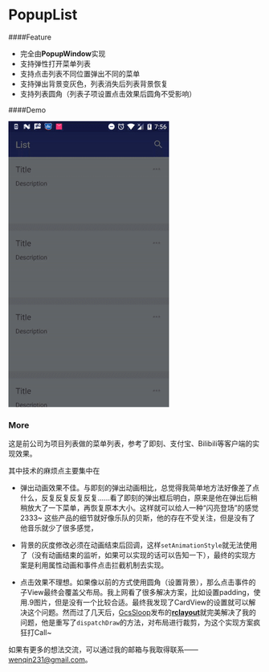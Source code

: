 # PopupList

####Feature

* 完全由**PopupWindow**实现
* 支持弹性打开菜单列表
* 支持点击列表不同位置弹出不同的菜单
* 支持弹出背景变灰色，列表消失后列表背景恢复
* 支持列表圆角（列表子项设置点击效果后圆角不受影响）

####Demo

![](https://github.com/wenqin-231/PopupList/blob/master/art/popup_window.gif?raw=true)

### More

这是前公司为项目列表做的菜单列表，参考了即刻、支付宝、Bilibili等客户端的实现效果。

其中技术的麻烦点主要集中在

* 弹出动画效果不佳。与即刻的弹出动画相比，总觉得我简单地方法好像差了点什么，反复反复反复反复……看了即刻的弹出框后明白，原来是他在弹出后稍稍放大了一下菜单，再恢复原本大小。这样就可以给人一种“闪亮登场”的感觉2333~ 这些产品的细节就好像乐队的贝斯，他的存在不受关注，但是没有了他音乐就少了很多感觉，


* 背景的灰度修改必须在动画结束后回调，这样`setAnimationStyle`就无法使用了（没有动画结束的监听，如果可以实现的话可以告知一下），最终的实现方案是利用属性动画和事件点击拦截机制去实现。
* 点击效果不理想。如果像以前的方式使用圆角（设置背景），那么点击事件的子View最终会覆盖父布局。我上网看了很多解决方案，比如设置padding，使用.9图片，但是没有一个比较合适。最终我发现了CardView的设置就可以解决这个问题。然而过了几天后，[GcsSloop](https://github.com/GcsSloop)发布的[**rclayout**](https://github.com/GcsSloop/rclayout)就完美解决了我的问题，他是重写了`dispatchDraw`的方法，对布局进行裁剪，为这个实现方案疯狂打Call~ 

如果有更多的想法交流，可以通过我的邮箱与我取得联系——wenqin231@gmail.com。